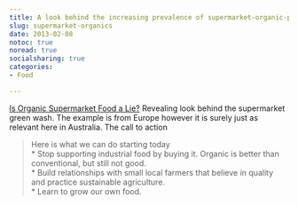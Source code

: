 ```yaml
---
title: A look behind the increasing prevalence of supermarket-organic-products
slug: supermarket-organics
date: 2013-02-08
notoc: true
noread: true
socialsharing: true
categories: 
- Food

---
```

[Is Organic Supermarket Food a Lie?][permaculturenews]
Revealing look behind the supermarket green wash. The example is from Europe however it is surely just as relevant here in Australia.
The call to action
> Here is what we can do starting today   
	* Stop supporting industrial food by buying it. Organic is better than conventional, but still not good.   
	* Build relationships with small local farmers that believe in quality and practice sustainable agriculture.   
	* Learn to grow our own food.

[permaculturenews]: http://permaculturenews.org/2013/02/08/is-organic-supermarket-food-a-lie/